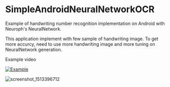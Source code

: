 # SimpleAndroidNeuralNetworkOCR
Example of handwriting number recognition implementation on Android with Neuroph's NeuralNetwork.

This application implement with few sample of handwriting image. 
To get more accurcy, need to use more handwriting image and more tuning on NeuralNetwork generation.

Example video

[![Example](https://img.youtube.com/vi/2Db6t0mmSZQ/0.jpg)](https://www.youtube.com/watch?v=2Db6t0mmSZQ)

![screenshot_1513396712](https://user-images.githubusercontent.com/466386/34067266-5614e43c-e253-11e7-8cb3-27c31a233bb7.png)

